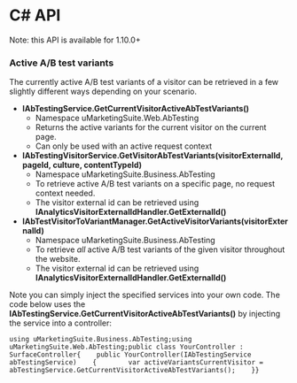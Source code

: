 # C# API

Note: this API is available for 1.10.0+

### Active A/B test variants

The currently active A/B test variants of a visitor can be retrieved in a few slightly different ways depending on your scenario.

- **IAbTestingService.GetCurrentVisitorActiveAbTestVariants()**
    - Namespace uMarketingSuite.Web.AbTesting
    - Returns the active variants for the current visitor on the current page.
    - Can only be used with an active request context
- **IAbTestingVisitorService.GetVisitorAbTestVariants(visitorExternalId, pageId, culture, contentTypeId)**
    - Namespace uMarketingSuite.Business.AbTesting
    - To retrieve active A/B test variants on a specific page, no request context needed.
    - The visitor external id can be retrieved using **IAnalyticsVisitorExternalIdHandler.GetExternalId()**
- **IAbTestVisitorToVariantManager.GetActiveVisitorVariants(visitorExternalId)**
    - Namespace uMarketingSuite.Business.AbTesting
    - To retrieve *all* active A/B test variants of the given visitor throughout the website.
    - The visitor external id can be retrieved using **IAnalyticsVisitorExternalIdHandler.GetExternalId()**

Note you can simply inject the specified services into your own code. The code below uses the **IAbTestingService.GetCurrentVisitorActiveAbTestVariants()** by injecting the service into a controller: 

    using uMarketingSuite.Business.AbTesting;using uMarketingSuite.Web.AbTesting;public class YourController : SurfaceController{    public YourController(IAbTestingService abTestingService)    {        var activeVariantsCurrentVisitor = abTestingService.GetCurrentVisitorActiveAbTestVariants();    }}